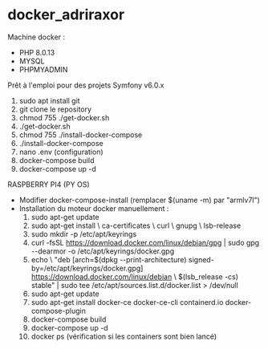 # docker_adriraxor

Machine docker : 
- PHP 8.0.13 
- MYSQL
- PHPMYADMIN

Prêt à l'emploi pour des projets Symfony v6.0.x 


1) sudo apt install git
2) git clone le repository
3) chmod 755 ./get-docker.sh 
4) ./get-docker.sh
5) chmod 755 ./install-docker-compose
6) ./install-docker-compose
7) nano .env (configuration)
8) docker-compose build
9) docker-compose up -d


RASPBERRY PI4 (PY OS) 

- Modifier docker-compose-install (remplacer $(uname -m) par "armlv7l")
- Installation du moteur docker manuellement :
    1) sudo apt-get update
    2) sudo apt-get install \ ca-certificates \ curl \ gnupg \ lsb-release
    3) sudo mkdir -p /etc/apt/keyrings
    4) curl -fsSL https://download.docker.com/linux/debian/gpg | sudo gpg --dearmor -o /etc/apt/keyrings/docker.gpg
    5) echo \ "deb [arch=$(dpkg --print-architecture) signed-by=/etc/apt/keyrings/docker.gpg] https://download.docker.com/linux/debian \ $(lsb_release -cs) stable" | sudo tee /etc/apt/sources.list.d/docker.list > /dev/null
    6) sudo apt-get update
    7) sudo apt-get install docker-ce docker-ce-cli containerd.io docker-compose-plugin
    8) docker-compose build
    9) docker-compose up -d
    10) docker ps (vérification si les containers sont bien lancé)

